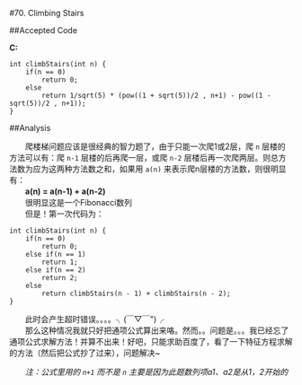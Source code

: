 #70. Climbing Stairs

##Accepted Code

**C:**

	int climbStairs(int n) {
	    if(n == 0)
	        return 0;
	    else
	        return 1/sqrt(5) * (pow((1 + sqrt(5))/2 , n+1) - pow((1 - sqrt(5))/2 , n+1));
	}

##Analysis

　　爬楼梯问题应该是很经典的智力题了，由于只能一次爬1或2层，爬 `n` 层楼的方法可以有：爬 `n-1` 层楼的后再爬一层，或爬 `n-2` 层楼后再一次爬两层。则总方法数为应为这两种方法数之和，如果用 `a(n)` 来表示爬n层楼的方法数，则很明显有：  
　　**a(n) = a(n-1) + a(n-2)**  
　　很明显这是一个Fibonacci数列  
　　但是！第一次代码为：  

	int climbStairs(int n) {
	    if(n == 0)
	        return 0;
	    else if(n == 1)
	        return 1;
	    else if(n == 2)
	        return 2;
	    else
	        return climbStairs(n - 1) + climbStairs(n - 2);
	}

　　此时会产生超时错误。。。。╮(￣▽￣")╭  
　　那么这种情况我就只好把通项公式算出来咯。然而。。问题是。。。我已经忘了通项公式求解方法！并算不出来！好吧，只能求助百度了，看了一下特征方程求解的方法（然后把公式抄了过来），问题解决~
　　

　　*注：公式里用的 `n+1` 而不是 `n` 主要是因为此题数列项a1、a2是从1，2开始的*